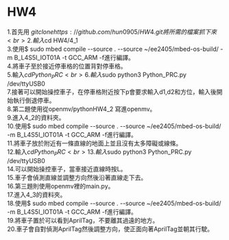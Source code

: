 HW4
===
1.首先用 $git clone https://github.com/hun0905/HW4.git    將所需的檔案抓下來<br> 
2.輸入$cd HW4/4_1<br> 
3.使用$ sudo mbed compile --source . --source ~/ee2405/mbed-os-build/ -m B_L4S5I_IOT01A -t GCC_ARM -f進行編譯。<br> 
4.將車子至於接近停車格的位置背對停車格。<br> 
5.輸入$cd Python_PRC<br> 
6.輸入$sudo python3 Python_PRC.py /dev/ttyUSB0<br> 
7.接著可以開始操控車子，在停車格附近按下p會要求輸入d1,d2和方位，輸入後開始執行倒退停車。<br> 
8.第二題使用從openmv/pythonHW4_2 寫進openmv。<br> 
9.進入4_2的資料夾。<br> 
10.使用$ sudo mbed compile --source . --source ~/ee2405/mbed-os-build/ -m B_L4S5I_IOT01A -t GCC_ARM -f進行編譯。<br> 
11.將車子放於附近有一條直線的地面上並且沒有太多障礙或線條。<br> 
12.輸入$cd Python_PRC<br> 
13.輸入$sudo python3 Python_PRC.py /dev/ttyUSB0<br> 
14.可以開始操控車子，當車接近直線時按L。<br> 
15.車子會偵測直線並調整方向然後沿著直線走下去。<br> 
16.第三題則使用openmv裡的main.py。<br> 
17.進入4_3的資料夾。<br> 
18.使用$ sudo mbed compile --source . --source ~/ee2405/mbed-os-build/ -m B_L4S5I_IOT01A -t GCC_ARM -f進行編譯。<br> 
19.將車子置於可以看到AprilTag，不要離其過遠的地方。<br> 
20.車子會自對偵測AprilTag然後調整方向，使正面向著AprilTag並朝其行駛。 <br> 
